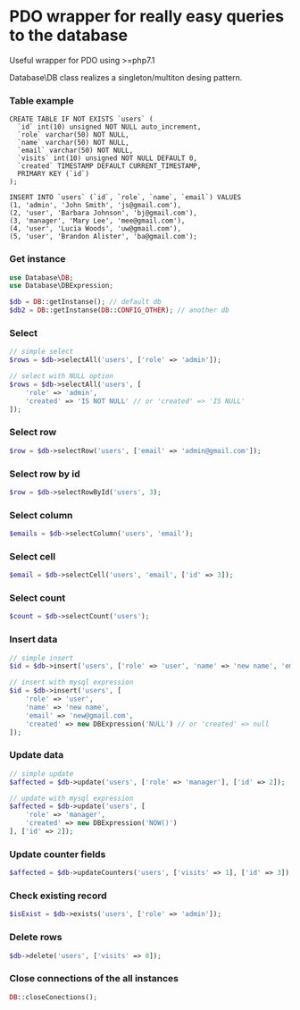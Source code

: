 # PDO wrapper for really easy queries to the database

Useful wrapper for PDO using >=php7.1

Database\DB class realizes a singleton/multiton desing pattern.

### Table example

```mysql
CREATE TABLE IF NOT EXISTS `users` (
  `id` int(10) unsigned NOT NULL auto_increment,
  `role` varchar(50) NOT NULL,
  `name` varchar(50) NOT NULL,
  `email` varchar(50) NOT NULL,
  `visits` int(10) unsigned NOT NULL DEFAULT 0,
  `created` TIMESTAMP DEFAULT CURRENT_TIMESTAMP,
  PRIMARY KEY (`id`)
);

INSERT INTO `users` (`id`, `role`, `name`, `email`) VALUES
(1, 'admin', 'John Smith', 'js@gmail.com'),
(2, 'user', 'Barbara Johnson', 'bj@gmail.com'),
(3, 'manager', 'Mary Lee', 'mee@gmail.com'),
(4, 'user', 'Lucia Woods', 'uw@gmail.com'),
(5, 'user', 'Brandon Alister', 'ba@gmail.com');
```

### Get instance
```php
use Database\DB;
use Database\DBExpression;

$db = DB::getInstanse(); // default db
$db2 = DB::getInstanse(DB::CONFIG_OTHER); // another db 
```

### Select
```php
// simple select
$rows = $db->selectAll('users', ['role' => 'admin']);
```
```php
// select with NULL option
$rows = $db->selectAll('users', [
    'role' => 'admin', 
    'created' => 'IS NOT NULL' // or 'created' => 'IS NULL'
]);
```

### Select row
```php
$row = $db->selectRow('users', ['email' => 'admin@gmail.com']);
```

### Select row by id
```php
$row = $db->selectRowById('users', 3);
```

### Select column
```php
$emails = $db->selectColumn('users', 'email');
```

### Select cell
```php
$email = $db->selectCell('users', 'email', ['id' => 3]);
```

### Select count
```php
$count = $db->selectCount('users');
```

### Insert data
```php
// simple insert
$id = $db->insert('users', ['role' => 'user', 'name' => 'new name', 'email' => 'new@gmail.com']);
```
```php
// insert with mysql expression
$id = $db->insert('users', [
    'role' => 'user', 
    'name' => 'new name', 
    'email' => 'new@gmail.com', 
    'created' => new DBExpression('NULL') // or 'created' => null
]);
```

### Update data
```php
// simple update
$affected = $db->update('users', ['role' => 'manager'], ['id' => 2]);
```
```php
// update with mysql expression
$affected = $db->update('users', [
    'role' => 'manager', 
    'created' => new DBExpression('NOW()')
], ['id' => 2]);
```

### Update counter fields
```php
$affected = $db->updateCounters('users', ['visits' => 1], ['id' => 3]);
```

### Check existing record
```php
$isExist = $db->exists('users', ['role' => 'admin']);
```

### Delete rows
```php
$db->delete('users', ['visits' => 0]);
```

### Close connections of the all instances
```php
DB::closeConections();
```
